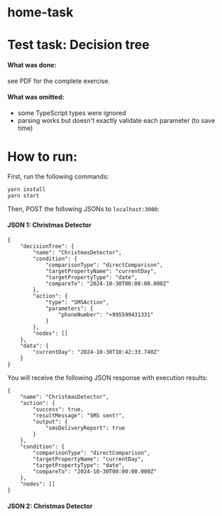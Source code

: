 # home-task
# Test task: Decision tree

#### What was done:
see PDF for the complete exercise.

#### What was omitted:

- some TypeScript types were ignored
- parsing works but doesn't exactly validate each parameter (to save time)

# How to run:

First, run the following commands:
```
yarn install
yarn start
```

Then, POST the following JSONs to `localhost:3000`:

#### JSON 1: Christmas Detector

```
{
	"decisionTree": {
		"name": "ChristmasDetector",
		"condition": {
			"comparisonType": "directComparison",
			"targetPropertyName": "currentDay",
			"targetPropertyType": "date",
			"compareTo": "2024-10-30T00:00:00.000Z"
		},
		"action": {
			"type": "SMSAction",
			"parameters": {
				"phoneNumber": "+995599431331"
			}
		},
		"nodes": []
	},
	"data": {
		"currentDay": "2024-10-30T10:42:33.740Z"
	}
}
```

You will receive the following JSON response with execution results:

```
{
	"name": "ChristmasDetector",
	"action": {
		"success": true,
		"resultMessage": "SMS sent!",
		"output": {
			"smsDeliveryReport": true
		}
	},
	"condition": {
		"comparisonType": "directComparison",
		"targetPropertyName": "currentDay",
		"targetPropertyType": "date",
		"compareTo": "2024-10-30T00:00:00.000Z"
	},
	"nodes": []
}
```

#### JSON 2: Christmas Detector

